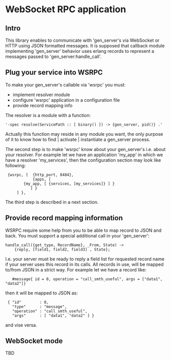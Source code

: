 # WebSocket RPC application #

## Intro ##

This library enables to communicate with 'gen_server's via WebSocket or 
HTTP using JSON formatted messages. It is supposed that callback module 
implementing 'gen_server' behavior uses erlang records to represent a 
messages passed to 'gen_server:handle_call'.

## Plug your service into WSRPC ##

To make your gen_server's callable via 'wsrpc' you must:
 
 * implement resolver module
 * configure 'wsrpc' application in a configuration file
 * provide record mapping info

The resolver is a module with a function:

    '-spec resolve(ServicePath :: [ binary() ]) -> {gen_server, pid()} .'

Actually this function may reside in any module you want, the only purpose 
of it to know how to find | activate | instantiate a gen_server process.

The second step is to make 'wsrpc' know about your gen_server's i.e. about 
your resolver. For example let we have an application 'my_app' in which we 
have a resolver 'my_services', then the configuration section may look 
like following:

     {wsrpc, [	{http_port, 8484}, 
     	     	{apps, [
			{my_app, [ {services, [my_services]} ] } 
		       ] }
	     ] },

The third step is described in a next section.

## Provide record mapping information ##

WSRPC require some help from you to be able to map record to JSON and back. 
You must support a special additional call in your 'gen_server':

    handle_call({get_type, RecordName}, _From, State) ->
    	{reply, [field1, field2, field3] , State};

I.e. your server must be ready to reply a field list for requested record 
name if your server uses this record in its calls. All records in use, 
will be mapped to/from JSON in a strict way. For example let we have a 
record like:

       #message{ id = 0, operation = "call_smth_useful", args = ["data1", "data2"]}

then it will be mapped to JSON as:


     { "id"        : 0,
       "type"      : "message",
       "operation" : "call_smth_useful", 
       "args"      : [ "data1", "data2" ] }

and vise versa.

## WebSocket mode ##

TBD

